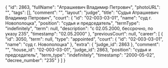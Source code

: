 {
    "id": 2863,
    "fullName": "Атрашкевич Владимир Петрович",
    "photoURL": "",
    "tags": [],
    "comment": "",
    "layout": "judge",
    "title": "Судья Атрашкевич Владимир Петрович",
    "court": {
        "id": "02-003-03-01",
        "name": "суд г. Новополоцка",
        "position": "судья и председатель",
        "termType": "indefinitely",
        "term": null,
        "description": "c 02.05.2000, бессрочно, по указу 235",
        "timestamp": "02.05.2000"
    },
    "previousCourt": null,
    "career": [
        {
            "id": 3050,
            "term": null,
            "type": "appointed",
            "court": {
                "id": "02-003-03-01",
                "name": "суд г. Новополоцка"
            },
            "extra": {
                "judge_id": 2863
            },
            "comment": "",
            "house_id": "02-003-03-01",
            "judge_id": 2863,
            "position": "судья и председатель",
            "term_type": "indefinitely",
            "timestamp": "2000-05-02",
            "decree_number": "235"
        }
    ]
}